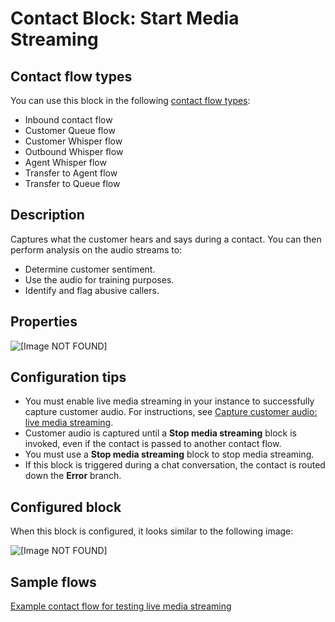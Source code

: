 # Contact Block: Start Media Streaming<a name="start-media-streaming"></a>

## Contact flow types<a name="start-media-streaming-types"></a>

You can use this block in the following [contact flow types](create-contact-flow.md#contact-flow-types):
+ Inbound contact flow
+ Customer Queue flow
+ Customer Whisper flow
+ Outbound Whisper flow
+ Agent Whisper flow
+ Transfer to Agent flow
+ Transfer to Queue flow

## Description<a name="start-media-streaming-description"></a>

Captures what the customer hears and says during a contact\. You can then perform analysis on the audio streams to:
+ Determine customer sentiment\.
+ Use the audio for training purposes\.
+ Identify and flag abusive callers\.

## Properties<a name="start-media-streaming-properties"></a>

![\[Image NOT FOUND\]](http://docs.aws.amazon.com/connect/latest/adminguide/images/start-media-streaming.png)

## Configuration tips<a name="start-media-streaming-tips"></a>
+ You must enable live media streaming in your instance to successfully capture customer audio\. For instructions, see [Capture customer audio: live media streaming](customer-voice-streams.md)\.
+ Customer audio is captured until a **Stop media streaming** block is invoked, even if the contact is passed to another contact flow\.
+ You must use a **Stop media streaming** block to stop media streaming\.
+ If this block is triggered during a chat conversation, the contact is routed down the **Error** branch\.

## Configured block<a name="start-media-streaming-configured"></a>

When this block is configured, it looks similar to the following image:

![\[Image NOT FOUND\]](http://docs.aws.amazon.com/connect/latest/adminguide/images/start-media-streaming-configured.png)

## Sample flows<a name="start-media-streaming-samples"></a>

[Example contact flow for testing live media streaming](use-media-streams-blocks.md) 